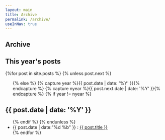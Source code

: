 ```yaml
---
layout: main
title: Archive
permalink: /archive/
useInNav: true
---
```


<div class="home content-box clearfix">
	<section id="archive">
	  <h1> Archive </h1>
	  <h2>This year's posts</h2>
	  {%for post in site.posts %}
	    {% unless post.next %}
	      <ul class="this">
	    {% else %}
	      {% capture year %}{{ post.date | date: '%Y' }}{% endcapture %}
	      {% capture nyear %}{{ post.next.date | date: '%Y' }}{% endcapture %}
	      {% if year != nyear %}
	        </ul>
	        <h2>{{ post.date | date: '%Y' }}</h2>
	        <ul class="past">
	      {% endif %}
	    {% endunless %}
	      <li><time>{{ post.date | date:"%d %b" }}</time>&nbsp;:&nbsp;<a href="{{ post.url }}">{{ post.title }}</a></li>
	  {% endfor %}
	  </ul>
	</section>
</div>
